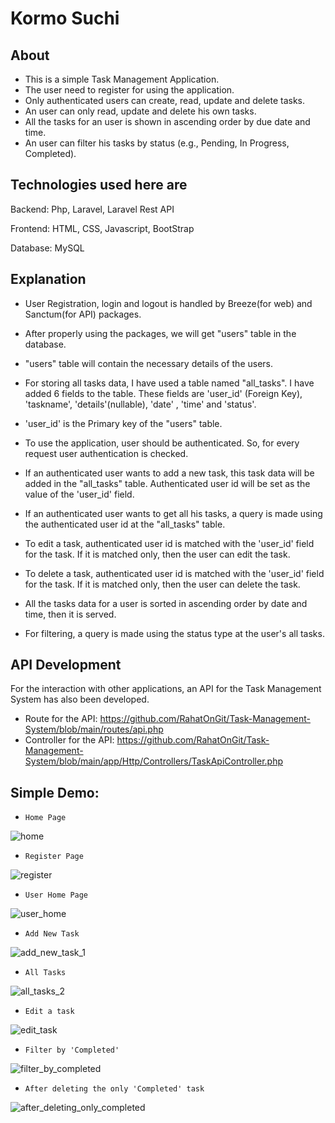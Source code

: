 # Kormo Suchi

About
-----

- This is a simple Task Management Application.
- The user need to register for using the application.
- Only authenticated users can create, read, update and delete tasks.
- An user can only read, update and delete his own tasks.
- All the tasks for an user is shown in ascending order by due date and time.
- An user can filter his tasks by status (e.g., Pending, In Progress, Completed).


Technologies used here are
---------------------------

Backend: Php, Laravel, Laravel Rest API

Frontend: HTML, CSS, Javascript, BootStrap

Database: MySQL


Explanation
-----------


- User Registration, login and logout is handled by Breeze(for web) and Sanctum(for API) packages.

- After properly using the packages, we will get "users" table in the database.

- "users" table will contain the necessary details of the users.

- For storing all tasks data, I have used a table named "all_tasks". I have added 6 fields to the table. These fields are 
 'user_id' (Foreign Key), 'taskname', 'details'(nullable), 'date' , 'time' and 'status'. 

- 'user_id' is the Primary key of the "users" table.

- To use the application, user should be authenticated. So, for every request user authentication
  is checked.

- If an authenticated user wants to add a new task, this task data will be added in the 
  "all_tasks" table. Authenticated user id will be set as the value of the 'user_id' field.

- If an authenticated user wants to get all his tasks, a query is made using the
 authenticated user id at the "all_tasks" table.

- To edit a task, authenticated user id is matched with the 'user_id' field for the task. If it 
  is matched only, then the user can edit the task.

- To delete a task, authenticated user id is matched with the 'user_id' field for the task. If it 
  is matched only, then the user can delete the task.

- All the tasks data for a user is sorted in ascending order by date and time, then it is served.

- For filtering, a query is made using the status type at the user's all tasks.


API Development
---------------

 For the interaction with other applications, an API for the Task Management System has also been developed.
 
- Route for the API: https://github.com/RahatOnGit/Task-Management-System/blob/main/routes/api.php
- Controller for the API: https://github.com/RahatOnGit/Task-Management-System/blob/main/app/Http/Controllers/TaskApiController.php

Simple Demo:
-------------

*     Home Page

![home](https://github.com/user-attachments/assets/b7650127-3e0a-4c00-be78-a423fcd68b8b)

*     Register Page
![register](https://github.com/user-attachments/assets/93f90390-aa10-4a8e-ad8e-bf2377e8611e)

*     User Home Page
![user_home](https://github.com/user-attachments/assets/cfc00eab-eacb-4823-a188-4bb6be219789)

*     Add New Task
![add_new_task_1](https://github.com/user-attachments/assets/908587fe-8791-444e-9b24-2c4dbe0ff480)

*     All Tasks
![all_tasks_2](https://github.com/user-attachments/assets/928364cd-0cd7-4c76-94a7-23e8982412a0)

*     Edit a task
![edit_task](https://github.com/user-attachments/assets/3bb0a420-7654-4be9-b15d-17b4c2a90144)

*     Filter by 'Completed'
![filter_by_completed](https://github.com/user-attachments/assets/5f0ce86e-8d43-4c18-bd5a-fc64620b8055)

*     After deleting the only 'Completed' task
![after_deleting_only_completed](https://github.com/user-attachments/assets/9702e149-74c1-4e68-b572-76048ad3bd58)

